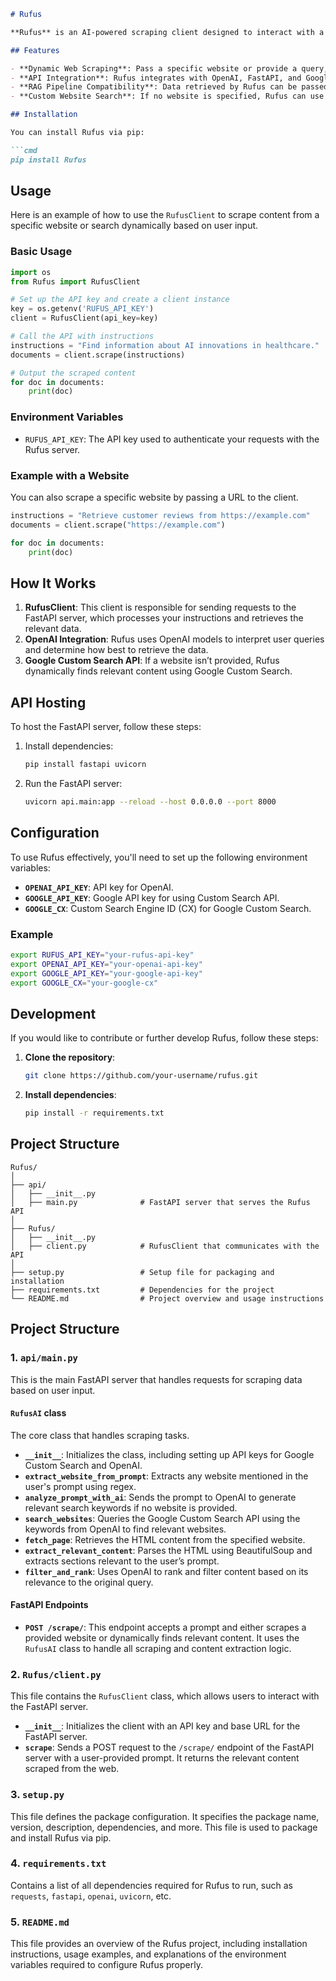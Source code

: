 ````Markdown
# Rufus

**Rufus** is an AI-powered scraping client designed to interact with a FastAPI-based scraping API. It is capable of dynamically fetching data from specified websites or searching for relevant data based on user instructions. Rufus is built for integrating web-scraped content into **RAG (Retrieval-Augmented Generation)** pipelines.

## Features

- **Dynamic Web Scraping**: Pass a specific website or provide a query, and Rufus will either scrape the given site or search for relevant content dynamically.
- **API Integration**: Rufus integrates with OpenAI, FastAPI, and Google Custom Search API.
- **RAG Pipeline Compatibility**: Data retrieved by Rufus can be passed directly into RAG pipelines for further processing or analysis.
- **Custom Website Search**: If no website is specified, Rufus can use Google's Custom Search API to find relevant content.

## Installation

You can install Rufus via pip:

```cmd
pip install Rufus
````

## Usage

Here is an example of how to use the `RufusClient` to scrape content from a specific website or search dynamically based on user input.

### Basic Usage

```python
import os
from Rufus import RufusClient

# Set up the API key and create a client instance
key = os.getenv('RUFUS_API_KEY')
client = RufusClient(api_key=key)

# Call the API with instructions
instructions = "Find information about AI innovations in healthcare."
documents = client.scrape(instructions)

# Output the scraped content
for doc in documents:
    print(doc)
```

### Environment Variables

- `RUFUS_API_KEY`: The API key used to authenticate your requests with the Rufus server.

### Example with a Website

You can also scrape a specific website by passing a URL to the client.

```python
instructions = "Retrieve customer reviews from https://example.com"
documents = client.scrape("https://example.com")

for doc in documents:
    print(doc)
```

## How It Works

1. **RufusClient**: This client is responsible for sending requests to the FastAPI server, which processes your instructions and retrieves the relevant data.
2. **OpenAI Integration**: Rufus uses OpenAI models to interpret user queries and determine how best to retrieve the data.
3. **Google Custom Search API**: If a website isn’t provided, Rufus dynamically finds relevant content using Google Custom Search.

## API Hosting

To host the FastAPI server, follow these steps:

1. Install dependencies:

   ```bash
   pip install fastapi uvicorn
   ```

2. Run the FastAPI server:
   ```bash
   uvicorn api.main:app --reload --host 0.0.0.0 --port 8000
   ```

## Configuration

To use Rufus effectively, you'll need to set up the following environment variables:

- **`OPENAI_API_KEY`**: API key for OpenAI.
- **`GOOGLE_API_KEY`**: Google API key for using Custom Search API.
- **`GOOGLE_CX`**: Custom Search Engine ID (CX) for Google Custom Search.

### Example

```bash
export RUFUS_API_KEY="your-rufus-api-key"
export OPENAI_API_KEY="your-openai-api-key"
export GOOGLE_API_KEY="your-google-api-key"
export GOOGLE_CX="your-google-cx"
```

## Development

If you would like to contribute or further develop Rufus, follow these steps:

1. **Clone the repository**:

   ```bash
   git clone https://github.com/your-username/rufus.git
   ```

2. **Install dependencies**:
   ```bash
   pip install -r requirements.txt
   ```

## Project Structure

```
Rufus/
│
├── api/
│   ├── __init__.py
│   ├── main.py              # FastAPI server that serves the Rufus API
│
├── Rufus/
│   ├── __init__.py
│   ├── client.py            # RufusClient that communicates with the API
│
├── setup.py                 # Setup file for packaging and installation
├── requirements.txt         # Dependencies for the project
└── README.md                # Project overview and usage instructions
```

## Project Structure

### 1. `api/main.py`

This is the main FastAPI server that handles requests for scraping data based on user input.

#### `RufusAI` class

The core class that handles scraping tasks.

- **`__init__`**: Initializes the class, including setting up API keys for Google Custom Search and OpenAI.
- **`extract_website_from_prompt`**: Extracts any website mentioned in the user's prompt using regex.
- **`analyze_prompt_with_ai`**: Sends the prompt to OpenAI to generate relevant search keywords if no website is provided.
- **`search_websites`**: Queries the Google Custom Search API using the keywords from OpenAI to find relevant websites.
- **`fetch_page`**: Retrieves the HTML content from the specified website.
- **`extract_relevant_content`**: Parses the HTML using BeautifulSoup and extracts sections relevant to the user’s prompt.
- **`filter_and_rank`**: Uses OpenAI to rank and filter content based on its relevance to the original query.

#### FastAPI Endpoints

- **`POST /scrape/`**: This endpoint accepts a prompt and either scrapes a provided website or dynamically finds relevant content. It uses the `RufusAI` class to handle all scraping and content extraction logic.

### 2. `Rufus/client.py`

This file contains the `RufusClient` class, which allows users to interact with the FastAPI server.

- **`__init__`**: Initializes the client with an API key and base URL for the FastAPI server.
- **`scrape`**: Sends a POST request to the `/scrape/` endpoint of the FastAPI server with a user-provided prompt. It returns the relevant content scraped from the web.

### 3. `setup.py`

This file defines the package configuration. It specifies the package name, version, description, dependencies, and more. This file is used to package and install Rufus via pip.

### 4. `requirements.txt`

Contains a list of all dependencies required for Rufus to run, such as `requests`, `fastapi`, `openai`, `uvicorn`, etc.

### 5. `README.md`

This file provides an overview of the Rufus project, including installation instructions, usage examples, and explanations of the environment variables required to configure Rufus properly.
